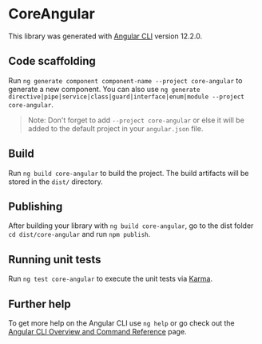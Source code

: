 # CoreAngular

This library was generated with [Angular CLI](https://github.com/angular/angular-cli) version 12.2.0.

## Code scaffolding

Run `ng generate component component-name --project core-angular` to generate a new component. You can also use `ng generate directive|pipe|service|class|guard|interface|enum|module --project core-angular`.
> Note: Don't forget to add `--project core-angular` or else it will be added to the default project in your `angular.json` file. 

## Build

Run `ng build core-angular` to build the project. The build artifacts will be stored in the `dist/` directory.

## Publishing

After building your library with `ng build core-angular`, go to the dist folder `cd dist/core-angular` and run `npm publish`.

## Running unit tests

Run `ng test core-angular` to execute the unit tests via [Karma](https://karma-runner.github.io).

## Further help

To get more help on the Angular CLI use `ng help` or go check out the [Angular CLI Overview and Command Reference](https://angular.io/cli) page.
